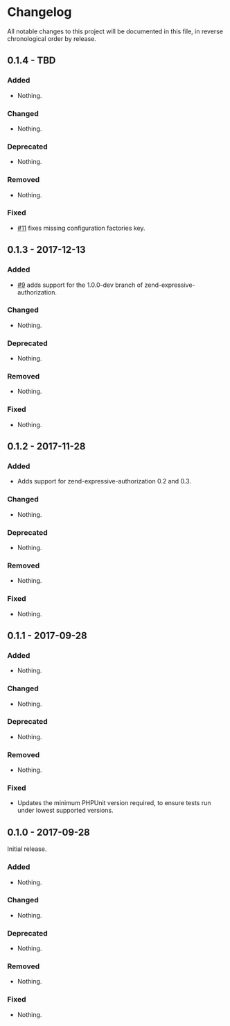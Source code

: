 # Changelog

All notable changes to this project will be documented in this file, in reverse chronological order by release.

## 0.1.4 - TBD

### Added

- Nothing.

### Changed

- Nothing.

### Deprecated

- Nothing.

### Removed

- Nothing.

### Fixed

- [#11](https://github.com/zendframework/zend-expressive-authorization-rbac/pull/11)
  fixes missing configuration factories key.

## 0.1.3 - 2017-12-13

### Added

- [#9](https://github.com/zendframework/zend-expressive-authorization-rbac/pull/9)
  adds support for the 1.0.0-dev branch of zend-expressive-authorization.

### Changed

- Nothing.

### Deprecated

- Nothing.

### Removed

- Nothing.

### Fixed

- Nothing.

## 0.1.2 - 2017-11-28

### Added

- Adds support for zend-expressive-authorization 0.2 and 0.3.

### Changed

- Nothing.

### Deprecated

- Nothing.

### Removed

- Nothing.

### Fixed

- Nothing.

## 0.1.1 - 2017-09-28

### Added

- Nothing.

### Changed

- Nothing.

### Deprecated

- Nothing.

### Removed

- Nothing.

### Fixed

- Updates the minimum PHPUnit version required, to ensure tests run under lowest
  supported versions.

## 0.1.0 - 2017-09-28

Initial release.

### Added

- Nothing.

### Changed

- Nothing.

### Deprecated

- Nothing.

### Removed

- Nothing.

### Fixed

- Nothing.

